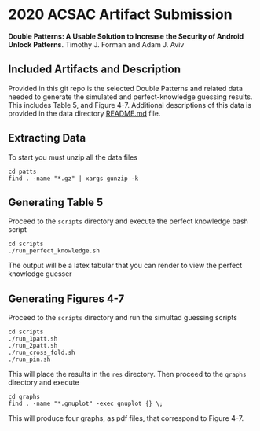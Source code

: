 # 2020 ACSAC Artifact Submission

**Double Patterns: A Usable Solution to Increase the Security of Android Unlock Patterns**. Timothy J. Forman and Adam J. Aviv

## Included Artifacts and Description

Provided in this git repo is the selected Double Patterns and related data needed to generate the simulated and perfect-knowledge guessing results. This includes Table 5, and Figure 4-7. Additional descriptions of this data is provided in the data directory [README.md](patts/README.md) file. 

## Extracting Data

To start you must unzip all the data files

```
cd patts
find . -name "*.gz" | xargs gunzip -k
```

## Generating Table 5

Proceed to the `scripts` directory and execute the perfect knowledge bash script

```
cd scripts
./run_perfect_knowledge.sh
```

The output will be a latex tabular that you can render to view the perfect knowledge guesser

## Generating Figures 4-7

Proceed to the `scripts` directory and run the simultad guessing scripts

```
cd scripts
./run_1patt.sh
./run_2patt.sh
./run_cross_fold.sh
./run_pin.sh
```

This will place the results in the `res` directory.  Then proceed to the `graphs` directory and execute

```
cd graphs
find . -name "*.gnuplot" -exec gnuplot {} \;
```

This will produce four graphs, as pdf files, that correspond to Figure 4-7.

